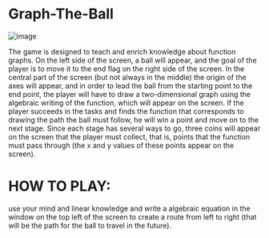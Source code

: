 # Graph-The-Ball
![image](https://github.com/user-attachments/assets/37553d72-7627-40d5-a763-1b483527ad31)

The game is designed to teach and enrich knowledge about function graphs.
On the left side of the screen, a ball will appear, and the goal of the player is to move it to the end flag on the right side of the screen.
In the central part of the screen (but not always in the middle) the origin of the axes will appear, and in order to lead the ball from the starting point to the end point, the player will have to draw a two-dimensional graph using the algebraic writing of the function, which will appear on the screen. If the player succeeds in the tasks and finds the function that corresponds to drawing the path the ball must follow, he will win a point and move on to the next stage.
Since each stage has several ways to go, three coins will appear on the screen that the player must collect, that is, points that the function must pass through (the x and y values ​​of these points appear on the screen).

# HOW TO PLAY:
use your mind and linear knowledge and write a algebraic equation in the window on the top left of the screen to create a route from left to right (that will be the path for the ball to travel in the future).
